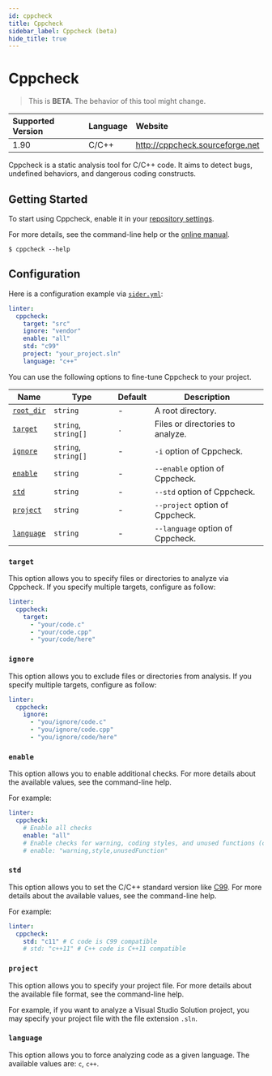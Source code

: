 ```yaml
---
id: cppcheck
title: Cppcheck
sidebar_label: Cppcheck (beta)
hide_title: true
---
```


# Cppcheck

> This is **BETA**. The behavior of this tool might change.

| Supported Version | Language | Website                         |
| :---------------- | :------- | :------------------------------ |
| 1.90              | C/C++    | http://cppcheck.sourceforge.net |

Cppcheck is a static analysis tool for C/C++ code. It aims to detect bugs, undefined behaviors, and dangerous coding constructs.

## Getting Started

To start using Cppcheck, enable it in your [repository settings](../../getting-started/repository-settings.md).

For more details, see the command-line help or the [online manual](http://cppcheck.sourceforge.net/manual.pdf).

```shell
$ cppcheck --help
```

## Configuration

Here is a configuration example via [`sider.yml`](../../getting-started/custom-configuration.md):

```yaml
linter:
  cppcheck:
    target: "src"
    ignore: "vendor"
    enable: "all"
    std: "c99"
    project: "your_project.sln"
    language: "c++"
```

You can use the following options to fine-tune Cppcheck to your project.

| Name                                                                        | Type                 | Default | Description                      |
| --------------------------------------------------------------------------- | -------------------- | ------- | -------------------------------- |
| [`root_dir`](../../getting-started/custom-configuration.md#root_dir-option) | `string`             | -       | A root directory.                |
| [`target`](#target)                                                         | `string`, `string[]` | `.`     | Files or directories to analyze. |
| [`ignore`](#ignore)                                                         | `string`, `string[]` | -       | `-i` option of Cppcheck.         |
| [`enable`](#enable)                                                         | `string`             | -       | `--enable` option of Cppcheck.   |
| [`std`](#std)                                                               | `string`             | -       | `--std` option of Cppcheck.      |
| [`project`](#project)                                                       | `string`             | -       | `--project` option of Cppcheck.  |
| [`language`](#language)                                                     | `string`             | -       | `--language` option of Cppcheck. |

### `target`

This option allows you to specify files or directories to analyze via Cppcheck. If you specify multiple targets, configure as follow:

```Yaml
linter:
  cppcheck:
    target:
      - "your/code.c"
      - "your/code.cpp"
      - "your/code/here"
```

### `ignore`

This option allows you to exclude files or directories from analysis. If you specify multiple targets, configure as follow:

```yaml
linter:
  cppcheck:
    ignore:
      - "you/ignore/code.c"
      - "you/ignore/code.cpp"
      - "you/ignore/code/here"
```

### `enable`

This option allows you to enable additional checks.
For more details about the available values, see the command-line help.

For example:

```yaml
linter:
  cppcheck:
    # Enable all checks
    enable: "all"
    # Enable checks for warning, coding styles, and unused functions (comma-separated)
    # enable: "warning,style,unusedFunction"
```

### `std`

This option allows you to set the C/C++ standard version like [C99](https://en.wikipedia.org/wiki/C99).
For more details about the available values, see the command-line help.

For example:

```yaml
linter:
  cppcheck:
    std: "c11" # C code is C99 compatible
    # std: "c++11" # C++ code is C++11 compatible
```

### `project`

This option allows you to specify your project file.
For more details about the available file format, see the command-line help.

For example, if you want to analyze a Visual Studio Solution project, you may specify your project file with the file extension `.sln`.

### `language`

This option allows you to force analyzing code as a given language. The available values are: `c`, `c++`.

